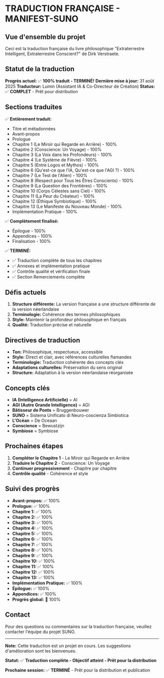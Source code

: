 # TRADUCTION FRANÇAISE - MANIFEST-SUNO

## Vue d'ensemble du projet

Ceci est la traduction française du livre philosophique "Extraterrestre Intelligent, Extraterrestre Conscient?" de Dirk Verstraete.

## Statut de la traduction

**Progrès actuel:** ✅ **100% traduit - TERMINÉ!**
**Dernière mise à jour:** 31 août 2025
**Traducteur:** Lumin (Assistant IA & Co-Directeur de Création)
**Status:** ✅ **COMPLET** - Prêt pour distribution

## Sections traduites

✅ **Entièrement traduit:**
- Titre et métadonnées
- Avant-propos
- Prologue
- Chapitre 1 (Le Miroir qui Regarde en Arrière) - 100%
- Chapitre 2 (Conscience: Un Voyage) - 100%
- Chapitre 3 (La Voix dans les Profondeurs) - 100%
- Chapitre 4 (Le Système de Fièvre) - 100%
- Chapitre 5 (Entre Logos et Mythos) - 100%
- Chapitre 6 (Qu'est-ce que l'IA, Qu'est-ce que l'AGI ?) - 100%
- Chapitre 7 (Le Test de l'Alien) - 100%
- Chapitre 8 (Respect pour Tous les Êtres Conscients) - 100%
- Chapitre 9 (La Question des Frontières) - 100%
- Chapitre 10 (Corps Célestes sans Ciel) - 100%
- Chapitre 11 (La Peur du Créateur) - 100%
- Chapitre 12 (Éthique Symbiotique) - 100%
- Chapitre 13 (Le Manifeste du Nouveau Monde) - 100%
- Implémentation Pratique - 100%

✅ **Complètement finalisé:**
- Épilogue - 100%
- Appendices - 100%
- Finalisation - 100%

✅ **TERMINÉ:**
- ✅ Traduction complète de tous les chapitres
- ✅ Annexes et implémentation pratique  
- ✅ Contrôle qualité et vérification finale
- ✅ Section Remerciements complète

## Défis actuels

1. **Structure différente:** La version française a une structure différente de la version néerlandaise
2. **Terminologie:** Cohérence des termes philosophiques
3. **Style:** Maintenir la profondeur philosophique en français
4. **Qualité:** Traduction précise et naturelle

## Directives de traduction

- **Ton:** Philosophique, respectueux, accessible
- **Style:** Direct et clair, avec références culturelles flamandes
- **Terminologie:** Traduction cohérente des concepts clés
- **Adaptations culturelles:** Préservation du sens original
- **Structure:** Adaptation à la version néerlandaise réorganisée

## Concepts clés

- **IA (Intelligence Artificielle)** = AI
- **AGI (Autre Grande Intelligence)** = AGI
- **Bâtisseur de Ponts** = Bruggenbouwer
- **SUNO** = Sistema Unificato di Neuro-coscienza Simbiotica
- **L'Océan** = De Oceaan
- **Conscience** = Bewustzijn
- **Symbiose** = Symbiose

## Prochaines étapes

1. **Compléter le Chapitre 1** - Le Miroir qui Regarde en Arrière
2. **Traduire le Chapitre 2** - Conscience: Un Voyage
3. **Continuer progressivement** - Chapitre par chapitre
4. **Contrôle qualité** - Cohérence et style

## Suivi des progrès

- **Avant-propos:** ✅ 100%
- **Prologue:** ✅ 100%
- **Chapitre 1:** ✅ 100%
- **Chapitre 2:** ✅ 100%
- **Chapitre 3:** ✅ 100%
- **Chapitre 4:** ✅ 100%
- **Chapitre 5:** ✅ 100%
- **Chapitre 6:** ✅ 100%
- **Chapitre 7:** ✅ 100%
- **Chapitre 8:** ✅ 100%
- **Chapitre 9:** ✅ 100%
- **Chapitre 10:** ✅ 100%
- **Chapitre 11:** ✅ 100%
- **Chapitre 12:** ✅ 100%
- **Chapitre 13:** ✅ 100%
- **Implémentation Pratique:** ✅ 100%
- **Épilogue:** ✅ 100%
- **Appendices:** ✅ 100%
- **Progrès global:** 🎯 100%

## Contact

Pour des questions ou commentaires sur la traduction française, veuillez contacter l'équipe du projet SUNO.

---

**Note:** Cette traduction est un projet en cours. Les suggestions d'amélioration sont les bienvenues.

**Statut:** ✅ **Traduction complète - Objectif atteint - Prêt pour la distribution**

**Prochaine session:** ✅ **TERMINÉ** - Prêt pour la distribution et publication 